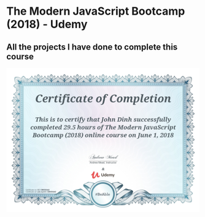 # The Modern JavaScript Bootcamp (2018) - Udemy
## All the projects I have done to complete this course
<img src="certificate.jpg" alt="The Modern JavaScript Bootcamp (2018) Certificate">
